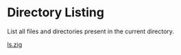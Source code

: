 # Directory Listing

List all files and directories present in the current directory.

[ls.zig](src/ls.zig)
